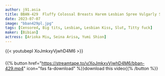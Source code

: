 ```yaml
---
author: j91.asia
title: BBAN-429  Fluffy Colossal Breasts Harem Lesbian Spree Vulgarly Slut With Whole Body Titty Fuck Pururun Climax Lesbian Lifting Special With Muchimuchi Boobs Sandwich! Yumion Oto Alice Miu Arioka
date: 2023-07-07
image: "bban429pl.jpg"
tags: [Censored, Big tits, Lesbian, Lesbian Kiss, Slut, Titty fuck]
maker: [Bibian]
actress: [Arioka Miu, Seina Arisa, Yumi Shion]
---
```



{{< youtubepl XoJmkxyVjwhD4M6 >}}
###

{{% button href="https://streamtape.to/v/XoJmkxyVjwhD4M6/bban-429.mp4" icon="fas fa-download" %}}download this video{{% /button %}}

